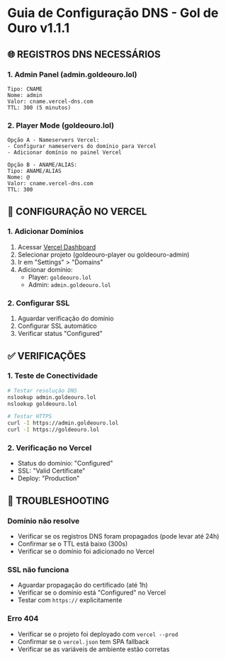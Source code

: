 # Guia de Configuração DNS - Gol de Ouro v1.1.1

## 🌐 REGISTROS DNS NECESSÁRIOS

### 1. Admin Panel (admin.goldeouro.lol)
```
Tipo: CNAME
Nome: admin
Valor: cname.vercel-dns.com
TTL: 300 (5 minutos)
```

### 2. Player Mode (goldeouro.lol)
```
Opção A - Nameservers Vercel:
- Configurar nameservers do domínio para Vercel
- Adicionar domínio no painel Vercel

Opção B - ANAME/ALIAS:
Tipo: ANAME/ALIAS
Nome: @
Valor: cname.vercel-dns.com
TTL: 300
```

## 🔧 CONFIGURAÇÃO NO VERCEL

### 1. Adicionar Domínios
1. Acessar [Vercel Dashboard](https://vercel.com/dashboard)
2. Selecionar projeto (goldeouro-player ou goldeouro-admin)
3. Ir em "Settings" > "Domains"
4. Adicionar domínio:
   - Player: `goldeouro.lol`
   - Admin: `admin.goldeouro.lol`

### 2. Configurar SSL
1. Aguardar verificação do domínio
2. Configurar SSL automático
3. Verificar status "Configured"

## ✅ VERIFICAÇÕES

### 1. Teste de Conectividade
```bash
# Testar resolução DNS
nslookup admin.goldeouro.lol
nslookup goldeouro.lol

# Testar HTTPS
curl -I https://admin.goldeouro.lol
curl -I https://goldeouro.lol
```

### 2. Verificação no Vercel
- Status do domínio: "Configured"
- SSL: "Valid Certificate"
- Deploy: "Production"

## 🚨 TROUBLESHOOTING

### Domínio não resolve
- Verificar se os registros DNS foram propagados (pode levar até 24h)
- Confirmar se o TTL está baixo (300s)
- Verificar se o domínio foi adicionado no Vercel

### SSL não funciona
- Aguardar propagação do certificado (até 1h)
- Verificar se o domínio está "Configured" no Vercel
- Testar com `https://` explicitamente

### Erro 404
- Verificar se o projeto foi deployado com `vercel --prod`
- Confirmar se o `vercel.json` tem SPA fallback
- Verificar se as variáveis de ambiente estão corretas
